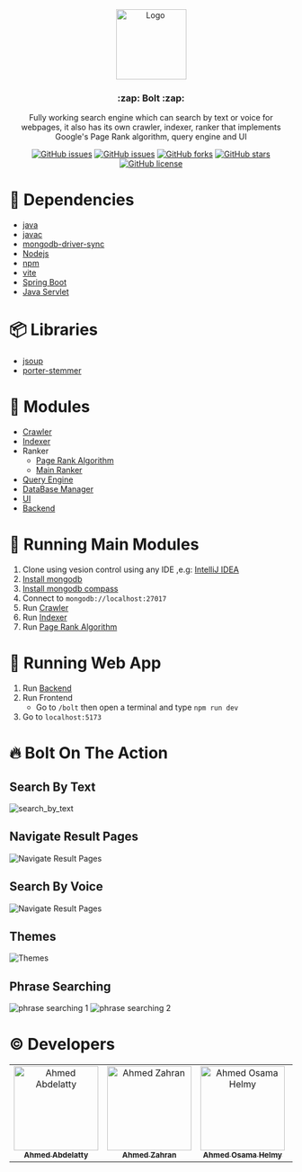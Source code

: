 <br />
<br />
<p align="center">
  <a href="https://github.com/ahmedr2001/Search_Engine_Bolt">
    <img src="bolt/src/assets/Vector.png" alt="Logo" width="125" height="125">
  </a>
  
  <h3 align="center">:zap: Bolt :zap:</h3>

  <p align="center">
    Fully working search engine which can search by text or voice for webpages, it also has its own crawler, indexer, ranker that implements Google's Page Rank algorithm, query engine and UI
  </p>
</p>

</div>

<div align="center">

[![GitHub issues](https://img.shields.io/github/contributors/ahmedr2001/Search_Engine_Bolt)](https://github.com/ahmedr2001/Search_Engine_Bolt/contributors)
[![GitHub issues](https://img.shields.io/github/issues/ahmedr2001/Search_Engine_Bolt)](https://github.com/ahmedr2001/Search_Engine_Bolt/issues)
[![GitHub forks](https://img.shields.io/github/forks/ahmedr2001/Search_Engine_Bolt)](https://github.com/ahmedr2001/Search_Engine_Bolt/network)
[![GitHub stars](https://img.shields.io/github/stars/ahmedr2001/Search_Engine_Bolt)](https://github.com/ahmedr2001/Search_Engine_Bolt/stargazers)
[![GitHub license](https://img.shields.io/github/license/ahmedr2001/Search_Engine_Bolt)](https://github.com/ahmedr2001/Search_Engine_Bolt/blob/main/LICENSE)

</div>

# :construction_worker: Dependencies

- [java](https://www.java.com)
- [javac](https://docs.oracle.com/javase/8/docs/technotes/tools/windows/javac.html)
- [mongodb-driver-sync](https://www.mongodb.com/docs/drivers/java/sync/current/)
- [Nodejs](https://nodejs.org)
- [npm](https://www.npmjs.com)
- [vite](https://vitejs.dev/)
- [Spring Boot](https://spring.io/projects/spring-boot/)
- [Java Servlet](https://docs.oracle.com/javaee/5/tutorial/doc/bnafe.html)

# :package: Libraries

- [jsoup](https://jsoup.org)
- [porter-stemmer](https://mvnrepository.com/artifact/ca.rmen/porter-stemmer/1.0.0)

# :pencil: Modules

- [Crawler](/BackEnd/Bolt/src/main/java/Crawler)
- [Indexer](/BackEnd/Bolt/src/main/java/Indexer)
- Ranker
  - [Page Rank Algorithm](/BackEnd/Bolt/src/main/java/PageRankAlgorithm)
  - [Main Ranker](</BackEnd/Spring Boot Application/src/main/java/com/bolt/Brain/Ranker>)
- [Query Engine](</BackEnd/Spring Boot Application/src/main/java/com/bolt/Brain/QueryProcessor>)
- [DataBase Manager](/BackEnd/Bolt/src/main/java/DB)
- [UI](/bolt)
- [Backend](</BackEnd/Spring Boot Application/src/main/java/com/bolt/SpringBoot>)

# :rocket: Running Main Modules

1. Clone using vesion control using any IDE ,e.g: [IntelliJ IDEA](https://www.jetbrains.com/help/idea/set-up-a-git-repository.html)
2. [Install mongodb](https://www.mongodb.com/docs/manual/installation/)
3. [Install mongodb compass](https://www.mongodb.com/docs/compass/master/install/)
4. Connect to `mongodb://localhost:27017`
5. Run [Crawler](/BackEnd/Bolt/src/main/java/Crawler/Main.java)
6. Run [Indexer](/BackEnd/Bolt/src/main/java/Indexer/MainIndexer.java)
7. Run [Page Rank Algorithm](/BackEnd/Bolt/src/main/java/PageRankAlgorithm/PageRankAlgorithm.java)

# :rocket: Running Web App
1. Run [Backend](</BackEnd/Spring Boot Application/src/main/java/com/bolt/SpringBoot/Root.java>)
2. Run Frontend
    - Go to `/bolt` then open a terminal and type `npm run dev`
3. Go to `localhost:5173`

# :fire: Bolt On The Action

## Search By Text

![search_by_text](https://github.com/ahmedr2001/Search_Engine_Bolt/assets/77215230/29b58125-7d7c-4a7c-93f4-72717a982112)


## Navigate Result Pages

![Navigate Result Pages](https://github.com/ahmedr2001/Search_Engine_Bolt/assets/77215230/112bec77-1d6b-4a68-9341-7b6d4b605a88)


## Search By Voice

![Navigate Result Pages](https://github.com/ahmedr2001/Search_Engine_Bolt/assets/77215230/784e76b8-8ef6-47a2-a8a7-f144865c0521)


## Themes

![Themes](https://github.com/ahmedr2001/Search_Engine_Bolt/assets/77215230/2be82495-08b4-433a-bfeb-67837b7e32ec)

## Phrase Searching

![phrase searching 1](https://github.com/ahmedr2001/Search_Engine_Bolt/assets/77215230/7a921ff5-b553-4a1a-b17c-165986594817)
![phrase searching 2](https://github.com/ahmedr2001/Search_Engine_Bolt/assets/77215230/d22df332-462e-4d2a-95cb-1e56e28fc1ab)


# :copyright: Developers

<table>
  <tr>
    <td align="center">
    <a href="https://github.com/ahmedr2001" target="_black">
    <img src="https://github.com/ahmedr2001.png" width="150px;" alt="Ahmed Abdelatty"/>
    <br />
    <sub><b>Ahmed Abdelatty</b></sub></a>
    </td>
    <td align="center">
    <a href="https://github.com/AhmedZahran02" target="_black">
    <img src="https://github.com/AhmedZahran02.png" width="150px;" alt="Ahmed Zahran"/>
    <br />
    <sub><b>Ahmed Zahran</b></sub></a>
    </td>
    <td align="center">
    <a href="https://github.com/AhmedOsama198" target="_black">
    <img src="https://github.com/AhmedOsama198.png" width="150px;" alt="Ahmed Osama Helmy"/>
    <br />
    <sub><b>Ahmed Osama Helmy</b></sub></a>
    </td>
    <td align="center">
    <a href="https://github.com/aliaagheisX" target="_black">
    <img src="https://github.com/aliaagheisX.png" width="150px;" alt="Aliaa Gheis"/>
    <br />
    <sub><b>Aliaa Gheis</b></sub></a>
    </td>
    </td>
    </tr>
 </table>
